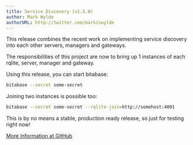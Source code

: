 ```yaml
---
title: Service Discovery (v1.5.0)
author: Mark Wylde
authorURL: http://twitter.com/markiswylde
---
```


This release combines the recent work on implementing service discovery into each other servers, managers and gateways.

The responsibilities of this project are now to bring up 1 instances of each rqlite, server, manager and gateway.

Using this release, you can start bitabase:

```bash
bitabase --secret some-secret
```

Joining two instances is possible too:

```bash
bitabase --secret some-secret --rqlite-join=http://somehost:4001
```

This is by no means a stable, production ready release, so just for testing right now!

[More Information at GitHub](https://github.com/bitabase/bitabase/releases/tag/v1.5.0)
